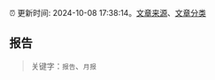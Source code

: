 :alarm_clock: 更新时间: 2024-10-08 17:38:14。[文章来源](/README.md)、[文章分类](/TAGS.md)

## 报告


> 关键字：`报告`、`月报`




